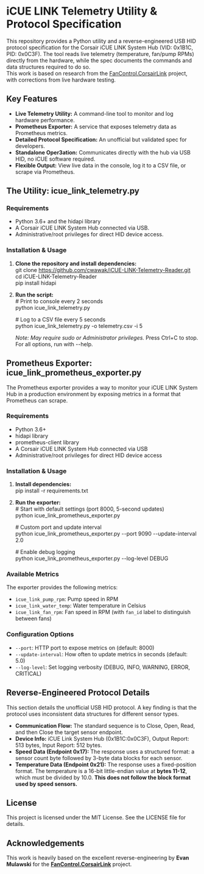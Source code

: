 # **iCUE LINK Telemetry Utility & Protocol Specification**

This repository provides a Python utility and a reverse-engineered USB HID protocol specification for the Corsair iCUE LINK System Hub (VID: 0x1B1C, PID: 0x0C3F). The tool reads live telemetry (temperature, fan/pump RPMs) directly from the hardware, while the spec documents the commands and data structures required to do so.  
This work is based on research from the [FanControl.CorsairLink](https://github.com/evanmulawski/FanControl.CorsairLink) project, with corrections from live hardware testing.

## **Key Features**

* **Live Telemetry Utility:** A command-line tool to monitor and log hardware performance.  
* **Prometheus Exporter:** A service that exposes telemetry data as Prometheus metrics.
* **Detailed Protocol Specification:** An unofficial but validated spec for developers.  
* **Standalone Oper3ation:** Communicates directly with the hub via USB HID, no iCUE software required.  
* **Flexible Output:** View live data in the console, log it to a CSV file, or scrape via Prometheus.

## **The Utility: icue\_link\_telemetry.py**

### **Requirements**

* Python 3.6+ and the hidapi library  
* A Corsair iCUE LINK System Hub connected via USB.  
* Administrative/root privileges for direct HID device access.

### **Installation & Usage**

1. **Clone the repository and install dependencies:**  
   git clone https://github.com/cwawak/iCUE-LINK-Telemetry-Reader.git  
   cd iCUE-LINK-Telemetry-Reader  
   pip install hidapi

2. **Run the script:**  
   \# Print to console every 2 seconds  
   python icue\_link\_telemetry.py

   \# Log to a CSV file every 5 seconds  
   python icue\_link\_telemetry.py \-o telemetry.csv \-i 5

   *Note: May require sudo or Administrator privileges.* Press Ctrl+C to stop. For all options, run with \--help.

## **Prometheus Exporter: icue\_link\_prometheus\_exporter.py**

The Prometheus exporter provides a way to monitor your iCUE LINK System Hub in a production environment by exposing metrics in a format that Prometheus can scrape.

### **Requirements**

* Python 3.6+
* hidapi library
* prometheus-client library
* A Corsair iCUE LINK System Hub connected via USB
* Administrative/root privileges for direct HID device access

### **Installation & Usage**

1. **Install dependencies:**  
   pip install -r requirements.txt

2. **Run the exporter:**  
   \# Start with default settings (port 8000, 5-second updates)  
   python icue\_link\_prometheus\_exporter.py

   \# Custom port and update interval  
   python icue\_link\_prometheus\_exporter.py --port 9090 --update-interval 2.0

   \# Enable debug logging  
   python icue\_link\_prometheus\_exporter.py --log-level DEBUG

### **Available Metrics**

The exporter provides the following metrics:

* `icue_link_pump_rpm`: Pump speed in RPM
* `icue_link_water_temp`: Water temperature in Celsius
* `icue_link_fan_rpm`: Fan speed in RPM (with `fan_id` label to distinguish between fans)

### **Configuration Options**

* `--port`: HTTP port to expose metrics on (default: 8000)
* `--update-interval`: How often to update metrics in seconds (default: 5.0)
* `--log-level`: Set logging verbosity (DEBUG, INFO, WARNING, ERROR, CRITICAL)

## **Reverse-Engineered Protocol Details**

This section details the unofficial USB HID protocol. A key finding is that the protocol uses inconsistent data structures for different sensor types.

* **Communication Flow:** The standard sequence is to Close, Open, Read, and then Close the target sensor endpoint.  
* **Device Info:** iCUE Link System Hub (0x1B1C:0x0C3F), Output Report: 513 bytes, Input Report: 512 bytes.  
* **Speed Data (Endpoint 0x17):** The response uses a structured format: a sensor count byte followed by 3-byte data blocks for each sensor.  
* **Temperature Data (Endpoint 0x21):** The response uses a fixed-position format. The temperature is a 16-bit little-endian value at **bytes 11-12**, which must be divided by 10.0. **This does not follow the block format used by speed sensors.**

## **License**

This project is licensed under the MIT License. See the LICENSE file for details.

## **Acknowledgements**

This work is heavily based on the excellent reverse-engineering by **Evan Mulawski** for the [**FanControl.CorsairLink**](https://github.com/evanmulawski/FanControl.CorsairLink) project.